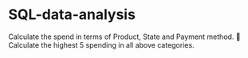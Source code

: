 # SQL-data-analysis
Calculate the spend in terms of Product, State and Payment method.  Calculate the highest 5 spending in all above categories.
